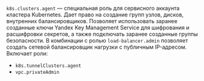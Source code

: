 `k8s.clusters.agent` — специальная роль для сервисного аккаунта кластера Kubernetes. Дает право на создание групп узлов, дисков, внутренних балансировщиков. Позволяет использовать заранее созданные ключи Yandex Key Management Service для шифрования и расшифровки секретов, а также подключать заранее созданные группы безопасности. В комбинации с ролью `load-balancer.admin` позволяет создать сетевой балансировщик нагрузки с публичным IP-адресом. Включает роли:

* `k8s.tunnelClusters.agent`
* `vpc.privateAdmin`